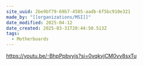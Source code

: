 ```yaml
---
site_uuid: 2be9bf79-69b7-4505-aadb-6f5bc910e321
made_by: "[[organizations/MSI]]"
date_modified: 2025-04-12
date_created: 2025-03-31T20:44:50.513Z
tags:
  - Motherboards
---
```






















































https://youtu.be/-BhpPpbvyjs?si=0vqkvjCM0vv8sxTu 